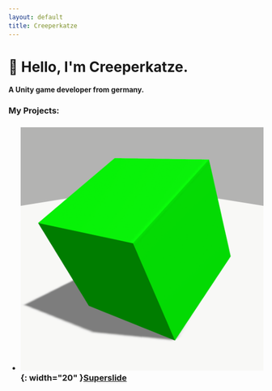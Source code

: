```yaml
---
layout: default
title: Creeperkatze
---
```


# 👋 Hello, I'm Creeperkatze.

#### A Unity game developer from germany.

### My Projects:
- ### ![](./images/superslide/GameIcon.png){: width="20" }[Superslide](./superslide.md)